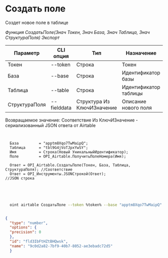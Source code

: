 ﻿---
sidebar_position: 1
---

# Создать поле
 Создет новое поле в таблице


*Функция СоздатьПоле(Знач Токен, Знач База, Знач Таблица, Знач СтруктураПоля) Экспорт*

  | Параметр | CLI опция | Тип | Назначение |
  |-|-|-|-|
  | Токен | --token | Строка | Токен |
  | База | --base | Строка | Идентификатор базы |
  | Таблица | --table | Строка | Идентификатор таблицы |
  | СтруктураПоля | --fielddata | Структура Из КлючИЗначение | Описание нового поля |

  
  Возвращаемое значение:   Соответствие Из КлючИЗначение - сериализованный JSON ответа от Airtable

```bsl title="Пример кода"
	
  
  База         = "apptm8Xqo7TwMaipQ";
  Таблица      = "tbl9G4jVoTJpxYwSY";
  Имя          = Строка(Новый УникальныйИдентификатор);
  Поле         = OPI_Airtable.ПолучитьПолеНомера(Имя);
  
  Ответ = OPI_Airtable.СоздатьПоле(Токен, База, Таблица, СтруктураПоля); //Соответствие
  Ответ = OPI_Инструменты.JSONСтрокой(Ответ);                            //JSON строка
  

	
```

```sh title="Пример команды CLI"
    
  oint airtable СоздатьПоле --token %token% --base "apptm8Xqo7TwMaipQ" --table "tbl9G4jVoTJpxYwSY" --fielddata %fielddata%

```


```json title="Результат"

{
  "type": "number",
  "options": {
  "precision": 0
  },
  "id": "fld3IbFtHZtBHQwsk",
  "name": "9c0d2a82-7bf9-40b7-8052-ae3ebadc72d5"
  }

```
